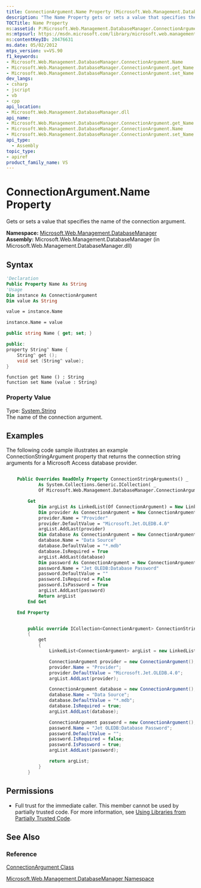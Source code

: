 ```yaml
---
title: ConnectionArgument.Name Property (Microsoft.Web.Management.DatabaseManager)
description: "The Name Property gets or sets a value that specifies the name of the connection argument. This article shares syntax, property value, code examples, and permissions."
TOCTitle: Name Property
ms:assetid: P:Microsoft.Web.Management.DatabaseManager.ConnectionArgument.Name
ms:mtpsurl: https://msdn.microsoft.com/library/microsoft.web.management.databasemanager.connectionargument.name(v=VS.90)
ms:contentKeyID: 20476631
ms.date: 05/02/2012
mtps_version: v=VS.90
f1_keywords:
- Microsoft.Web.Management.DatabaseManager.ConnectionArgument.Name
- Microsoft.Web.Management.DatabaseManager.ConnectionArgument.get_Name
- Microsoft.Web.Management.DatabaseManager.ConnectionArgument.set_Name
dev_langs:
- csharp
- jscript
- vb
- cpp
api_location:
- Microsoft.Web.Management.DatabaseManager.dll
api_name:
- Microsoft.Web.Management.DatabaseManager.ConnectionArgument.get_Name
- Microsoft.Web.Management.DatabaseManager.ConnectionArgument.Name
- Microsoft.Web.Management.DatabaseManager.ConnectionArgument.set_Name
api_type:
  - Assembly
topic_type:
- apiref
product_family_name: VS
---
```


# ConnectionArgument.Name Property

Gets or sets a value that specifies the name of the connection argument.

**Namespace:**  [Microsoft.Web.Management.DatabaseManager](microsoft-web-management-databasemanager-namespace.md)  
**Assembly:**  Microsoft.Web.Management.DatabaseManager (in Microsoft.Web.Management.DatabaseManager.dll)

## Syntax

```vb
'Declaration
Public Property Name As String
'Usage
Dim instance As ConnectionArgument
Dim value As String

value = instance.Name

instance.Name = value
```

```csharp
public string Name { get; set; }
```

```cpp
public:
property String^ Name {
    String^ get ();
    void set (String^ value);
}
```

```jscript
function get Name () : String
function set Name (value : String)
```

### Property Value

Type: [System.String](https://msdn.microsoft.com/library/s1wwdcbf)  
The name of the connection argument.  

## Examples

The following code sample illustrates an example ConnectionStringArgument property that returns the connection string arguments for a Microsoft Access database provider.

```vb

    Public Overrides ReadOnly Property ConnectionStringArguments() _
            As System.Collections.Generic.ICollection( _
            Of Microsoft.Web.Management.DatabaseManager.ConnectionArgument)

        Get
            Dim argList As LinkedList(Of ConnectionArgument) = New LinkedList(Of ConnectionArgument)
            Dim provider As ConnectionArgument = New ConnectionArgument
            provider.Name = "Provider"
            provider.DefaultValue = "Microsoft.Jet.OLEDB.4.0"
            argList.AddLast(provider)
            Dim database As ConnectionArgument = New ConnectionArgument
            database.Name = "Data Source"
            database.DefaultValue = "*.mdb"
            database.IsRequired = True
            argList.AddLast(database)
            Dim password As ConnectionArgument = New ConnectionArgument
            password.Name = "Jet OLEDB:Database Password"
            password.DefaultValue = ""
            password.IsRequired = False
            password.IsPassword = True
            argList.AddLast(password)
            Return argList
        End Get

    End Property

```

```csharp

        public override ICollection<ConnectionArgument> ConnectionStringArguments
        {
            get
            {
                LinkedList<ConnectionArgument> argList = new LinkedList<ConnectionArgument>();

                ConnectionArgument provider = new ConnectionArgument();
                provider.Name = "Provider";
                provider.DefaultValue = "Microsoft.Jet.OLEDB.4.0";
                argList.AddLast(provider);

                ConnectionArgument database = new ConnectionArgument();
                database.Name = "Data Source";
                database.DefaultValue = "*.mdb";
                database.IsRequired = true;
                argList.AddLast(database);

                ConnectionArgument password = new ConnectionArgument();
                password.Name = "Jet OLEDB:Database Password";
                password.DefaultValue = "";
                password.IsRequired = false;
                password.IsPassword = true;
                argList.AddLast(password);

                return argList;
            }
        }

```

## Permissions

  - Full trust for the immediate caller. This member cannot be used by partially trusted code. For more information, see [Using Libraries from Partially Trusted Code](https://msdn.microsoft.com/library/8skskf63).

## See Also

### Reference

[ConnectionArgument Class](connectionargument-class-microsoft-web-management-databasemanager.md)

[Microsoft.Web.Management.DatabaseManager Namespace](microsoft-web-management-databasemanager-namespace.md)

